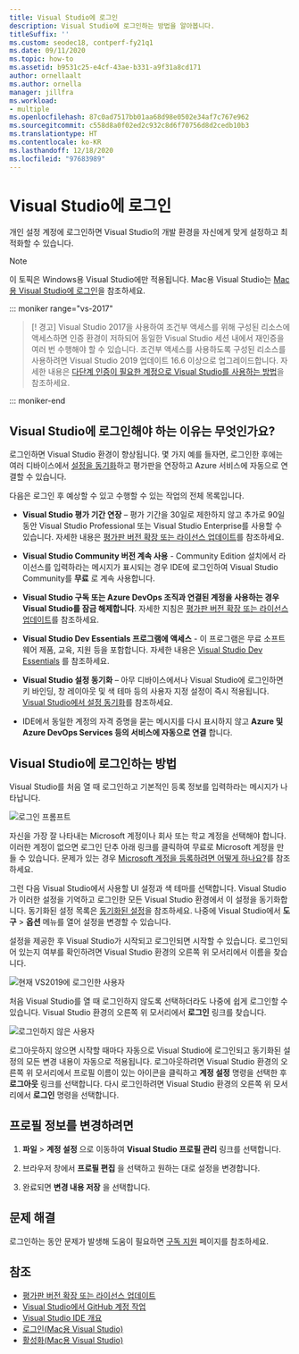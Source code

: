 ```yaml
---
title: Visual Studio에 로그인
description: Visual Studio에 로그인하는 방법을 알아봅니다.
titleSuffix: ''
ms.custom: seodec18, contperf-fy21q1
ms.date: 09/11/2020
ms.topic: how-to
ms.assetid: b9531c25-e4cf-43ae-b331-a9f31a8cd171
author: ornellaalt
ms.author: ornella
manager: jillfra
ms.workload:
- multiple
ms.openlocfilehash: 87c0ad7517bb01aa68d98e0502e34af7c767e962
ms.sourcegitcommit: c558d8a0f02ed2c932c8d6f70756d8d2cedb10b3
ms.translationtype: HT
ms.contentlocale: ko-KR
ms.lasthandoff: 12/18/2020
ms.locfileid: "97683989"
---
```

# <a name="sign-in-to-visual-studio"></a>Visual Studio에 로그인

개인 설정 계정에 로그인하면 Visual Studio의 개발 환경을 자신에게 맞게 설정하고 최적화할 수 있습니다.

> [!NOTE]
> 이 토픽은 Windows용 Visual Studio에만 적용됩니다. Mac용 Visual Studio는 [Mac용 Visual Studio에 로그인](/visualstudio/mac/signing-in)을 참조하세요.

::: moniker range="vs-2017"

> [! 경고] Visual Studio 2017을 사용하여 조건부 액세스를 위해 구성된 리소스에 액세스하면 인증 환경이 저하되어 동일한 Visual Studio 세션 내에서 재인증을 여러 번 수행해야 할 수 있습니다. 
> 조건부 액세스를 사용하도록 구성된 리소스를 사용하려면 Visual Studio 2019 업데이트 16.6 이상으로 업그레이드합니다. 자세한 내용은 [다단계 인증이 필요한 계정으로 Visual Studio를 사용하는 방법](work-with-multi-factor-authentication.md)을 참조하세요.

::: moniker-end

## <a name="why-should-i-sign-in-to-visual-studio"></a>Visual Studio에 로그인해야 하는 이유는 무엇인가요?

로그인하면 Visual Studio 환경이 향상됩니다. 몇 가지 예를 들자면, 로그인한 후에는 여러 디바이스에서 [설정을 동기화](synchronized-settings-in-visual-studio.md)하고 평가판을 연장하고 Azure 서비스에 자동으로 연결할 수 있습니다.

다음은 로그인 후 예상할 수 있고 수행할 수 있는 작업의 전체 목록입니다.
- **Visual Studio 평가 기간 연장** – 평가 기간을 30일로 제한하지 않고 추가로 90일 동안 Visual Studio Professional 또는 Visual Studio Enterprise를 사용할 수 있습니다. 자세한 내용은 [평가판 버전 확장 또는 라이선스 업데이트](../ide/how-to-unlock-visual-studio.md)를 참조하세요.

- **Visual Studio Community 버전 계속 사용** - Community Edition 설치에서 라이선스를 입력하라는 메시지가 표시되는 경우 IDE에 로그인하여 Visual Studio Community를 **무료** 로 계속 사용합니다. 

- **Visual Studio 구독 또는 Azure DevOps 조직과 연결된 계정을 사용하는 경우 Visual Studio를 잠금 해제합니다**. 자세한 지침은 [평가판 버전 확장 또는 라이선스 업데이트](../ide/how-to-unlock-visual-studio.md)를 참조하세요.

- **Visual Studio Dev Essentials 프로그램에 액세스** - 이 프로그램은 무료 소프트웨어 제품, 교육, 지원 등을 포함합니다. 자세한 내용은 [Visual Studio Dev Essentials](https://visualstudio.microsoft.com/dev-essentials/) 를 참조하세요.

- **Visual Studio 설정 동기화** – 아무 디바이스에서나 Visual Studio에 로그인하면 키 바인딩, 창 레이아웃 및 색 테마 등의 사용자 지정 설정이 즉시 적용됩니다. [Visual Studio에서 설정 동기화](../ide/synchronized-settings-in-visual-studio.md)를 참조하세요.

- IDE에서 동일한 계정의 자격 증명을 묻는 메시지를 다시 표시하지 않고 **Azure 및 Azure DevOps Services 등의 서비스에 자동으로 연결** 합니다.

## <a name="how-to-sign-in-to-visual-studio"></a>Visual Studio에 로그인하는 방법

Visual Studio를 처음 열 때 로그인하고 기본적인 등록 정보를 입력하라는 메시지가 나타납니다.

![로그인 프롬프트](../ide/media/vs2019_signinpopup.png)

자신을 가장 잘 나타내는 Microsoft 계정이나 회사 또는 학교 계정을 선택해야 합니다. 이러한 계정이 없으면 로그인 단추 아래 링크를 클릭하여 무료로 Microsoft 계정을 만들 수 있습니다. 문제가 있는 경우 [Microsoft 계정을 등록하려면 어떻게 하나요?](https://support.microsoft.com/help/4026324/microsoft-account-how-to-create)를 참조하세요.

그런 다음 Visual Studio에서 사용할 UI 설정과 색 테마를 선택합니다. Visual Studio가 이러한 설정을 기억하고 로그인한 모든 Visual Studio 환경에서 이 설정을 동기화합니다. 동기화된 설정 목록은 [동기화된 설정](../ide/synchronized-settings-in-visual-studio.md)을 참조하세요. 나중에 Visual Studio에서 **도구** > **옵션** 메뉴를 열어 설정을 변경할 수 있습니다.

설정을 제공한 후 Visual Studio가 시작되고 로그인되면 시작할 수 있습니다. 로그인되어 있는지 여부를 확인하려면 Visual Studio 환경의 오른쪽 위 모서리에서 이름을 찾습니다.

![현재 VS2019에 로그인한 사용자](../ide/media/vs2019_username.png)

처음 Visual Studio를 열 때 로그인하지 않도록 선택하더라도 나중에 쉽게 로그인할 수 있습니다. Visual Studio 환경의 오른쪽 위 모서리에서 **로그인** 링크를 찾습니다.

![로그인하지 않은 사용자](../ide/media/vs2019_usernotsignedin.png)

로그아웃하지 않으면 시작할 때마다 자동으로 Visual Studio에 로그인되고 동기화된 설정의 모든 변경 내용이 자동으로 적용됩니다. 로그아웃하려면 Visual Studio 환경의 오른쪽 위 모서리에서 프로필 이름이 있는 아이콘을 클릭하고 **계정 설정** 명령을 선택한 후 **로그아웃** 링크를 선택합니다. 다시 로그인하려면 Visual Studio 환경의 오른쪽 위 모서리에서 **로그인** 명령을 선택합니다.

## <a name="to-change-your-profile-information"></a>프로필 정보를 변경하려면

1. **파일** > **계정 설정** 으로 이동하여 **Visual Studio 프로필 관리** 링크를 선택합니다.

1. 브라우저 창에서 **프로필 편집** 을 선택하고 원하는 대로 설정을 변경합니다.

1. 완료되면 **변경 내용 저장** 을 선택합니다.

## <a name="troubleshooting"></a>문제 해결

로그인하는 동안 문제가 발생해 도움이 필요하면 [구독 지원](https://visualstudio.microsoft.com/subscriptions/support/) 페이지를 참조하세요.

## <a name="see-also"></a>참조

* [평가판 버전 확장 또는 라이선스 업데이트](../ide/how-to-unlock-visual-studio.md)
* [Visual Studio에서 GitHub 계정 작업](../ide/work-with-github-accounts.md)
* [Visual Studio IDE 개요](../get-started/visual-studio-ide.md)
* [로그인(Mac용 Visual Studio)](/visualstudio/mac/signing-in)
* [활성화(Mac용 Visual Studio)](/visualstudio/mac/activation)
